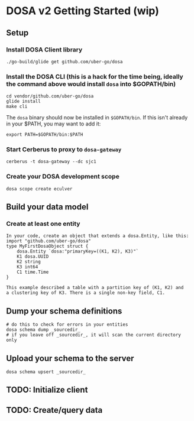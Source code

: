 # DOSA v2 Getting Started (wip)

## Setup

### Install DOSA Client library

    ./go-build/glide get github.com/uber-go/dosa

### Install the DOSA CLI (this is a hack for the time being, ideally the command above would install `dosa` into $GOPATH/bin)

    cd vendor/github.com/uber-go/dosa
    glide install
    make cli

The `dosa` binary should now be installed in `$GOPATH/bin`. If this isn't already in your $PATH, you may want to add it:

    export PATH=$GOPATH/bin:$PATH

### Start Cerberus to proxy to `dosa-gateway`

    cerberus -t dosa-gateway --dc sjc1

### Create your DOSA development scope

    dosa scope create eculver

## Build your data model

### Create at least one entity

    In your code, create an object that extends a dosa.Entity, like this:
    import "github.com/uber-go/dosa"
    type MyFirstDosaObject struct {
        dosa.Entity `dosa:"primaryKey=((K1, K2), K3)"`
        K1 dosa.UUID
        K2 string
        K3 int64
        C1 time.Time
    }

    This example described a table with a partition key of (K1, K2) and
    a clustering key of K3. There is a single non-key field, C1.

## Dump your schema definitions

    # do this to check for errors in your entities
    dosa schema dump _sourcedir_
    # if you leave off _sourcedir_, it will scan the current directory only

## Upload your schema to the server

    dosa schema upsert _sourcedir_

## TODO: Initialize client
## TODO: Create/query data

